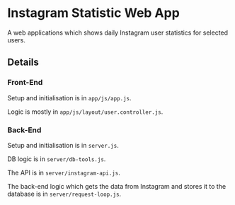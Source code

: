 # Instagram Statistic Web App
A web applications which shows daily Instagram user statistics for selected users.

## Details
### Front-End
Setup and initialisation is in `app/js/app.js`.

Logic is mostly in `app/js/layout/user.controller.js`.


### Back-End
Setup and initialisation is in `server.js`.

DB logic is in `server/db-tools.js`.

The API is in `server/instagram-api.js`.

The back-end logic which gets the data from Instagram and stores it to the database is in `server/request-loop.js`.

